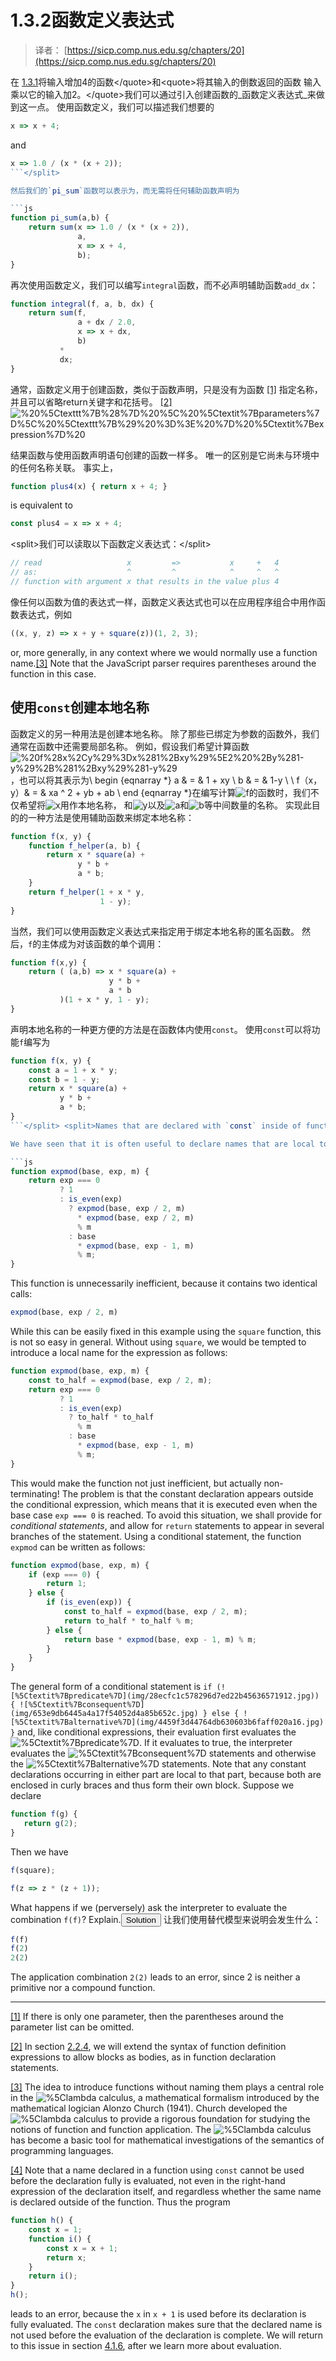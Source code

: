 # 1.3.2函数定义表达式

> 译者： [https://sicp.comp.nus.edu.sg/chapters/20](https://sicp.comp.nus.edu.sg/chapters/20)

<split>在 [1.3.1](19)将输入增加4的函数&lt;/quote&gt;和&lt;quote&gt;将其输入的倒数返回的函数 输入乘以它的输入加2。&lt;/quote&gt;我们可以通过引入创建函数的_函数定义表达式_来做到这一点。 使用函数定义，我们可以描述我们想要的

```js
x => x + 4;
```

and

```js
x => 1.0 / (x * (x + 2));
```</split> 

然后我们的`pi_sum`函数可以表示为，而无需将任何辅助函数声明为

```js
function pi_sum(a,b) {
    return sum(x => 1.0 / (x * (x + 2)),
               a,
               x => x + 4,
               b);
}
```

再次使用函数定义，我们可以编写`integral`函数，而不必声明辅助函数`add_dx`：

```js
function integral(f, a, b, dx) {
    return sum(f,
               a + dx / 2.0,
               x => x + dx,
               b)
           *
           dx;
}
```

 <split>通常，函数定义用于创建函数，类似于函数声明，只是没有为函数 [[1]](20#footnote-1) 指定名称，并且可以省略return关键字和花括号。 [[2]](20#footnote-2) ![%20%5Ctexttt%7B%28%7D%20%5C%20%5Ctextit%7Bparameters%7D%5C%20%5Ctexttt%7B%29%20%3D%3E%20%7D%20%5Ctextit%7Bexpression%7D%20](img/c69fa2efbc304d94b28c1e1d14a8f533.jpg)</split> 

结果函数与使用函数声明语句创建的函数一样多。 唯一的区别是它尚未与环境中的任何名称关联。 事实上，

```js
function plus4(x) { return x + 4; }
```

is equivalent to

```js
const plus4 = x => x + 4;
```

&lt;split&gt;我们可以读取以下函数定义表达式：&lt;/split&gt;

```js
// read                   x         =>           x     +   4
// as:                    ^         ^            ^     ^   ^
// function with argument x that results in the value plus 4
```

像任何以函数为值的表达式一样，函数定义表达式也可以在应用程序组合中用作函数表达式，例如

```js
((x, y, z) => x + y + square(z))(1, 2, 3);
```

or, more generally, in any context where we would normally use a function name.[[3]](20#footnote-3) Note that the JavaScript parser requires parentheses around the function in this case.

## 使用`const`创建本地名称

函数定义的另一种用法是创建本地名称。 除了那些已绑定为参数的函数外，我们通常在函数中还需要局部名称。 例如，假设我们希望计算函数![%20f%28x%2Cy%29%3Dx%281%2Bxy%29%5E2%20%2By%281-y%29%2B%281%2Bxy%29%281-y%29](img/f29c14bb45789ec55e2a89280861d6ee.jpg)，也可以将其表示为\ begin {eqnarray *} a & = & 1 + xy \\ b & = & 1-y \ \ f（x，y）& = & xa ^ 2 + yb + ab \ end {eqnarray *}在编写计算![f](img/dad139946fdd1363ecd86d20700a53a6.jpg)的函数时，我们不仅希望将![x](img/40779fc60a53ff2b70f832ec10cade09.jpg)用作本地名称， 和![y](img/c592009395c2de830215c39f7bb6f97b.jpg)以及![a](img/070b1af5eca3a5c5d72884b536090f17.jpg)和![b](img/6872867a863714d15d9a0d64c20734ce.jpg)等中间数量的名称。 实现此目的的一种方法是使用辅助函数来绑定本地名称：

```js
function f(x, y) {
    function f_helper(a, b) {
        return x * square(a) + 
               y * b + 
               a * b;
    }
    return f_helper(1 + x * y,
                    1 - y);
}
```

当然，我们可以使用函数定义表达式来指定用于绑定本地名称的匿名函数。 然后，`f`的主体成为对该函数的单个调用：

```js
function f(x,y) {
    return ( (a,b) => x * square(a) + 
                      y * b + 
                      a * b
           )(1 + x * y, 1 - y);
}
```

 <split>声明本地名称的一种更方便的方法是在函数体内使用`const`。 使用`const`可以将功能`f`编写为

```js
function f(x, y) {
    const a = 1 + x * y;
    const b = 1 - y;
    return x * square(a) + 
           y * b + 
           a * b;
}
```</split> <split>Names that are declared with `const` inside of function declarations have the surrounding block as their scope.[[4]](20#footnote-4)</split> <split>## 条件语句

We have seen that it is often useful to declare names that are local to function declarations. When functions become big, it will contribute to their readability if we keep the scope of the names as narrow as possible. Consider for example `expmod` in exercise  <ref name="ex:louis-fast-prime">[1.26](17#ex_1.26)</ref> in section <ref name="sec:primality">[1.2.6](17)</ref>.

```js
function expmod(base, exp, m) {
    return exp === 0
           ? 1
           : is_even(exp)
             ? expmod(base, exp / 2, m) 
               * expmod(base, exp / 2, m)
               % m
             : base
               * expmod(base, exp - 1, m) 
               % m;
}
```

This function is unnecessarily inefficient, because it contains two identical calls:

```js
expmod(base, exp / 2, m)
```

While this can be easily fixed in this example using the `square` function, this is not so easy in general. Without using `square`, we would be tempted to introduce a local name for the expression as follows:

```js
function expmod(base, exp, m) {
    const to_half = expmod(base, exp / 2, m);
    return exp === 0
           ? 1
           : is_even(exp)
             ? to_half * to_half
               % m
             : base
               * expmod(base, exp - 1, m) 
               % m;
}
```

This would make the function not just inefficient, but actually non-terminating! The problem is that the constant declaration appears outside the conditional expression, which means that it is executed even when the base case `exp === 0` is reached. To avoid this situation, we shall provide for _conditional statements_, and allow for `return` statements to appear in several branches of the statement. Using a conditional statement, the function `expmod` can be written as follows:

```js
function expmod(base, exp, m) {
    if (exp === 0) {
        return 1;
    } else {
        if (is_even(exp)) {
            const to_half = expmod(base, exp / 2, m);    
            return to_half * to_half % m;
        } else {
            return base * expmod(base, exp - 1, m) % m;
        }
    }	    
}
```

The general form of a conditional statement is `if (![%5Ctextit%7Bpredicate%7D](img/28ecfc1c578296d7ed22b45636571912.jpg)) { ![%5Ctextit%7Bconsequent%7D](img/653e9db6445a4a17f54052d4a85b652c.jpg) } else { ![%5Ctextit%7Balternative%7D](img/4459f3d44764db630603b6faff020a16.jpg) }` and, like conditional expressions, their evaluation first evaluates the ![%5Ctextit%7Bpredicate%7D](img/28ecfc1c578296d7ed22b45636571912.jpg). If it evaluates to true, the interpreter evaluates the ![%5Ctextit%7Bconsequent%7D](img/653e9db6445a4a17f54052d4a85b652c.jpg) statements and otherwise the ![%5Ctextit%7Balternative%7D](img/4459f3d44764db630603b6faff020a16.jpg) statements. Note that any constant declarations occurring in either part are local to that part, because both are enclosed in curly braces and thus form their own block.</split> <exercise>Suppose we declare

```js
function f(g) {
   return g(2);
}
```

Then we have

```js
f(square);
```

```js
f(z => z * (z + 1));
```

What happens if we (perversely) ask the interpreter to evaluate the combination `f(f)`? Explain.<button class="btn btn-secondary solution_btn" data-toggle="collapse" href="#solution_20_1_div">Solution</button> <solution>让我们使用替代模型来说明会发生什么：

```js
f(f)
f(2)
2(2)
```

The application combination `2(2)` leads to an error, since 2 is neither a primitive nor a compound function.</solution></exercise>

* * *

[[1]](20#footnote-link-1) If there is only one parameter, then the parentheses around the parameter list can be omitted.

[[2]](20#footnote-link-2) In section <ref name="sec:graphics">[2.2.4](33)</ref>, we will extend the syntax of function definition expressions to allow blocks as bodies, as in function declaration statements.

[[3]](20#footnote-link-3) The idea to introduce functions without naming them plays a central role in the ![%5Clambda](img/5e8df2ba7e47a784c714d176ed8bbb7a.jpg) calculus, a mathematical formalism introduced by the mathematical logician Alonzo Church (1941). Church developed the ![%5Clambda](img/5e8df2ba7e47a784c714d176ed8bbb7a.jpg) calculus to provide a rigorous foundation for studying the notions of function and function application. The ![%5Clambda](img/5e8df2ba7e47a784c714d176ed8bbb7a.jpg) calculus has become a basic tool for mathematical investigations of the semantics of programming languages.

[[4]](20#footnote-link-4) Note that a name declared in a function using `const` cannot be used before the declaration fully is evaluated, not even in the right-hand expression of the declaration itself, and regardless whether the same name is declared outside of the function. Thus the program

```js
function h() {
    const x = 1;
    function i() {
        const x = x + 1;
        return x;
    }
    return i();
}
h();
```

leads to an error, because the `x` in `x + 1` is used before its declaration is fully evaluated. The `const` declaration makes sure that the declared name is not used before the evaluation of the declaration is complete. We will return to this issue in section <ref name="sec:internal-definitions">[4.1.6](79)</ref>, after we learn more about evaluation.

